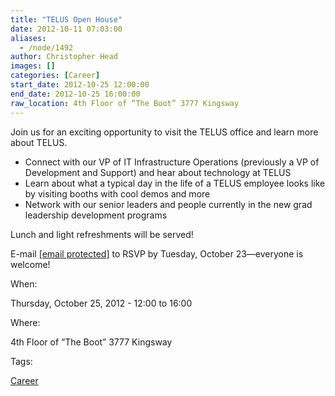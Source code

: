 ```yaml
---
title: "TELUS Open House"
date: 2012-10-11 07:03:00
aliases:
  - /node/1492
author: Christopher Head
images: []
categories: [Career]
start_date: 2012-10-25 12:00:00
end_date: 2012-10-25 16:00:00
raw_location: 4th Floor of “The Boot” 3777 Kingsway
---
```


Join us for an exciting opportunity to visit the TELUS office and learn more about TELUS.

- Connect with our VP of IT Infrastructure Operations (previously a VP of Development and Support) and hear about technology at TELUS
- Learn about what a typical day in the life of a TELUS employee looks like by visiting booths with cool demos and more
- Network with our senior leaders and people currently in the new grad leadership development programs

Lunch and light refreshments will be served!

E-mail [\[email protected\]](/cdn-cgi/l/email-protection#5a0e161e0a083f39282f332e373f342e1a2e3f362f2974393537) to RSVP by Tuesday, October 23—everyone is welcome!

When:

Thursday, October 25, 2012 - 12:00 to 16:00

Where:

4th Floor of “The Boot” 3777 Kingsway

Tags:

[Career](/career)
